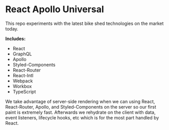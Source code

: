 # React Apollo Universal

This repo experiments with the latest bike shed technologies on the market today.

**Includes:**
- React
- GraphQL
- Apollo
- Styled-Components
- React-Router
- React-Intl
- Webpack
- Workbox
- TypeScript

We take advantage of server-side rendering when we can using React, React-Router, Apollo, and Styled-Components on the server so our first paint is extremely fast. Afterwards we rehydrate on the client with data, event listeners, lifecycle hooks, etc which is for the most part handled by React.

